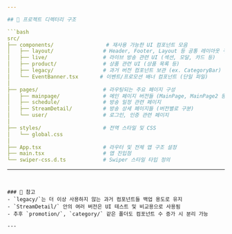 ```yaml
---

## 📁 프로젝트 디렉터리 구조

```bash
src/
├── components/                 # 재사용 가능한 UI 컴포넌트 모음
│   ├── layout/                # Header, Footer, Layout 등 공통 레이아웃 구성 요소
│   ├── live/                  # 라이브 방송 관련 UI (섹션, 모달, 카드 등)
│   ├── product/               # 상품 관련 UI (상품 목록 등)
│   ├── legacy/                # 과거 버전 컴포넌트 보관 (ex. CategoryBar)
│   └── EventBanner.tsx       # 이벤트/프로모션 배너 컴포넌트 (단일 파일)
│
├── pages/                     # 라우팅되는 주요 페이지 구성
│   ├── mainpage/              # 메인 페이지 버전들 (MainPage, MainPage2 등)
│   ├── schedule/              # 방송 일정 관련 페이지
│   ├── StreamDetail/          # 방송 상세 페이지들 (버전별로 구분)
│   └── user/                  # 로그인, 인증 관련 페이지
│
├── styles/                    # 전역 스타일 및 CSS
│   └── global.css
│
├── App.tsx                    # 라우터 및 전체 앱 구조 설정
├── main.tsx                   # 앱 진입점
└── swiper-css.d.ts            # Swiper 스타일 타입 정의
```

---
```


### 📝 참고
- `legacy/`는 더 이상 사용하지 않는 과거 컴포넌트들 백업 용도로 유지
- `StreamDetail/` 안의 여러 버전은 UI 테스트 및 비교용으로 사용됨
- 추후 `promotion/`, `category/` 같은 폴더도 컴포넌트 수 증가 시 분리 가능

---